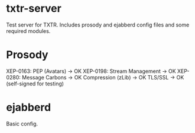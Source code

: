 txtr-server
===========

Test server for TXTR. Includes prosody and ejabberd config files and some required modules.

Prosody
===========

XEP-0163: PEP (Avatars) -> OK
XEP-0198: Stream Management -> OK
XEP-0280: Message Carbons -> OK
Compression (zLib) -> OK
TLS/SSL -> OK (self-signed for testing)

ejabberd
===========
Basic config.
